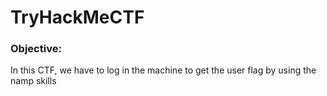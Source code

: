 # TryHackMeCTF

### Objective:

In this CTF, we have to log in the machine to get the user flag by using the namp skills
